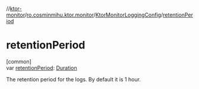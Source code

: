 //[ktor-monitor](../../../index.md)/[ro.cosminmihu.ktor.monitor](../index.md)/[KtorMonitorLoggingConfig](index.md)/[retentionPeriod](retention-period.md)

# retentionPeriod

[common]\
var [retentionPeriod](retention-period.md): [Duration](https://kotlinlang.org/api/core/kotlin-stdlib/kotlin.time/-duration/index.html)

The retention period for the logs. By default it is 1 hour.